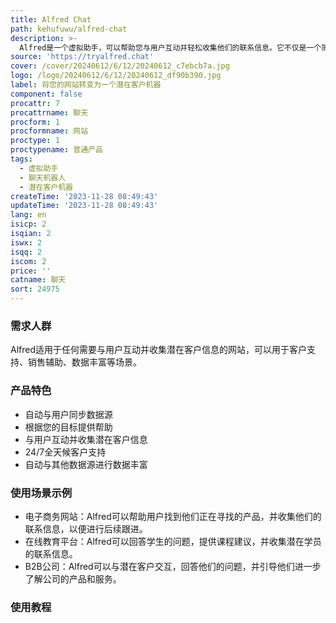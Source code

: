 ```yaml
---
title: Alfred Chat
path: kehufuwu/alfred-chat
description: >-
  Alfred是一个虚拟助手，可以帮助您与用户互动并轻松收集他们的联系信息。它不仅是一个简单的聊天机器人，还提供了一套完整的工具，帮助您更好地接触和关闭潜在客户。它支持数据同步、销售辅助、数据丰富等功能，并提供简单、公平的定价。您可以通过添加一行代码将Alfred嵌入到您的网站中，让它24/7为您提供客户支持和销售服务。
source: 'https://tryalfred.chat'
cover: /cover/20240612/6/12/20240612_c7ebcb7a.jpg
logo: /logo/20240612/6/12/20240612_df90b390.jpg
label: 将您的网站转变为一个潜在客户机器
component: false
procattr: 7
procattrname: 聊天
procform: 1
procformname: 网站
proctype: 1
proctypename: 普通产品
tags:
  - 虚拟助手
  - 聊天机器人
  - 潜在客户机器
createTime: '2023-11-28 08:49:43'
updateTime: '2023-11-28 08:49:43'
lang: en
isicp: 2
isqian: 2
iswx: 2
isqq: 2
iscom: 2
price: ''
catname: 聊天
sort: 24975
---
```




### 需求人群
Alfred适用于任何需要与用户互动并收集潜在客户信息的网站，可以用于客户支持、销售辅助、数据丰富等场景。

### 产品特色
- 自动与用户同步数据源
- 根据您的目标提供帮助
- 与用户互动并收集潜在客户信息
- 24/7全天候客户支持
- 自动与其他数据源进行数据丰富

### 使用场景示例
- 电子商务网站：Alfred可以帮助用户找到他们正在寻找的产品，并收集他们的联系信息，以便进行后续跟进。
- 在线教育平台：Alfred可以回答学生的问题，提供课程建议，并收集潜在学员的联系信息。
- B2B公司：Alfred可以与潜在客户交互，回答他们的问题，并引导他们进一步了解公司的产品和服务。

### 使用教程


  
